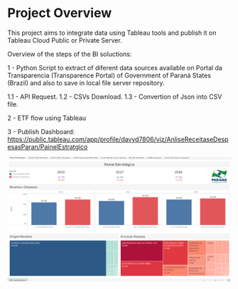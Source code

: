 # Project Overview

This project aims to integrate data using Tableau tools and publish it on Tableau Cloud Public or Private Server.

Overview of the steps of the BI soluctions:

1 - Python Script to extract of diferent data sources available on Portal da Transparencia (Transparence Portal) of Government of Paraná States (Brazil) and also to 
save in local file server repository.

  1.1 - API Request.
  1.2 - CSVs Download.
  1.3 - Convertion of Json into CSV file.

2 - ETF flow using Tableau

3 - Publish Dashboard: https://public.tableau.com/app/profile/davyd7806/viz/AnliseReceitaseDespesasParan/PainelEstratgico

![cover!](GitCover.png)

